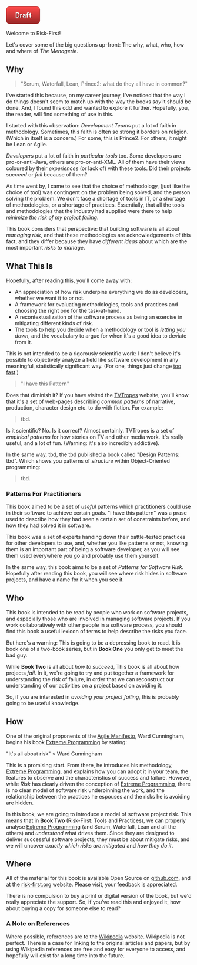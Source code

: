 ![Draft](images/state/draft.png)

Welcome to Risk-First!  

Let's cover some of the big questions up-front:  The why, what, who, how and where of _The Menagerie_.

## Why

> "Scrum, Waterfall, Lean, Prince2:  what do they all have in common?"

I've started this because, on my career journey, I've noticed that the way I do things doesn't seem to match up with the way the books _say_ it should be done.  And, I found this odd and wanted to explore it further.   Hopefully, you, the reader, will find something of use in this.   

I started with this observation:   _Development Teams_ put a lot of faith in methodology.   Sometimes, this faith is often so strong it borders on religion.  (Which in itself is a concern.)  For some, this is Prince2.  For others, it might be Lean or Agile.  

_Developers_ put a lot of faith in _particular tools_ too.  Some developers are pro-or-anti-Java, others are pro-or-anti-XML.  All of them have their views coloured by their _experiences_ (or lack of) with these tools.  Did their projects _succeed_ or _fail_ because of them?

As time went by, I came to see that the choice of methodology, (just like the choice of tool) was contingent on the problem being solved, and the person solving the problem.  We don't face a shortage of tools in IT, or a shortage of methodologies, or a shortage of practices.   Essentially, that all the tools and methodologies that the industry had supplied were there to help _minimize the risk of my project failing_.

This book considers that perspective:  that building software is all about _managing risk_, and that these methodologies are acknowledgements of this fact, and they differ because they have _different ideas_ about which are the most important _risks to manage_.

## What This Is

Hopefully, after reading this, you'll come away with:

- An appreciation of how risk underpins everything we do as developers, whether we want it to or not.
- A framework for evaluating methodologies, tools and practices and choosing the right one for the task-at-hand.
- A recontextualization of the software process as being an exercise in mitigating different kinds of risk.
- The tools to help you decide when a methodology or tool is _letting you down_, and the vocabulary to argue for when it's a good idea to deviate from it.

This is not intended to be a rigorously scientific work: I don't believe it's possible to objectively analyze a field like software development in any meaningful, statistically significant way.  (For one, things just change [too fast](Silver-Bullets).) 

> "I have this Pattern"

Does that diminish it?   If you have visited the [TVTropes]() website, you'll know that it's a set of web-pages describing _common patterns_ of narrative, production, character design etc. to do with fiction.  For example:

> tbd.


Is it scientific?  No.   Is it correct?  Almost certainly.  TVTropes is a set of _empirical patterns_ for how stories on TV and other media work.  It's really useful, and a lot of fun.  (Warning:  it's also incredibly addictive).

In the same way, tbd, the tbd published a book called "Design Patterns:  tbd".  Which shows you patterns of _structure_ within Object-Oriented programming:

> tbd.

### Patterns For Practitioners

This book aimed to be a set of _useful_ patterns which practitioners could use in their software to achieve certain goals.  "I have this pattern" was a prase used to describe how they had seen a certain set of constraints before, and how they had solved it in software.  

This book was a set of experts handing down their battle-tested practices for other developers to use, and, whether you like patterns or not, knowing them is an important part of being a software developer, as you will see them used everywhere you go and probably use them yourself.

In the same way, this book aims to be a set of _Patterns for Software Risk_.  Hopefully after reading this book, you will see where risk hides in software projects, and have a name for it when you see it.

## Who

This book is intended to be read by people who work on software projects, and especially those who are involved in managing software projects.   If you work collaboratively with other people in a software process, you should find this book a useful lexicon of terms to help describe the risks you face.

But here's a warning: This is going to be a depressing book to read.  It is book one of a two-book series, but in **Book One** you only get to meet the bad guy.  

While **Book Two** is all about _how to succeed_, This book is all about how projects _fail_.   In it, we're going to try and put together a framework for understanding the risk of failure, in order that we can reconstruct our understanding of our activities on a project based on avoiding it. 

So, if you are interested in _avoiding your project failing_, this is probably going to be useful knowledge.  

## How

One of the original proponents of the [Agile Manifesto](), Ward Cunningham, begins his book [Extreme Programming]() by stating:

"It's all about risk" > Ward Cunningham

This is a promising start.  From there, he introduces his methodology, [Extreme Programming](), and explains how you can adopt it in your team, the features to observe and the characteristics of success and failure.  However, while _Risk_ has clearly driven the conception of [Extreme Programming](), there is no clear model of software risk underpinning the work, and the relationship between the practices he espouses and the risks he is avoiding are hidden.

In this book, we are going to introduce a model of software project risk.  This means that in **Book Two** (Risk-First: Tools and Practices), we can properly analyse [Extreme Programming]() (and Scrum, Waterfall, Lean and all the others) and _understand_ what drives them.  Since they are designed to deliver successful software projects, they must be about mitigate risks, and we will uncover _exactly which risks are mitigated_ and _how they do it_.

## Where  
 
All of the material for this book is available Open Source on [github.com](https://github.com), and at the [risk-first.org](https://risk-first.org) website.  Please visit, your feedback is appreciated.  

There is no compulsion to buy a print or digital version of the book, but we'd really appreciate the support.  So, if you've read this and enjoyed it, how about buying a copy for someone else to read?

### A Note on References

Where possible, references are to the [Wikipedia](https://wikipedia.org) website.  Wikipedia is not perfect. There is a case for linking to the original articles and papers, but by using Wikipedia references are free and easy for everyone to access, and hopefully will exist for a long time into the future.

